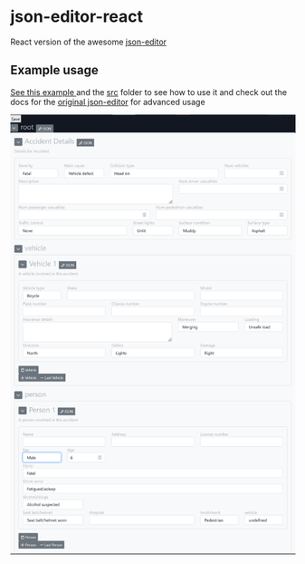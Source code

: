 # json-editor-react
React version of the awesome [json-editor](https://github.com/json-editor/json-editor)


## Example usage

[See this example ](https://github.com/json-editor/json-editor/example/Example.js) and the [src](https://github.com/json-editor/json-editor/src) folder
to see how to use it and check out the docs for the [original json-editor](https://github.com/json-editor/json-editor) for advanced usage

![](<./example/screenshot.PNG>)
